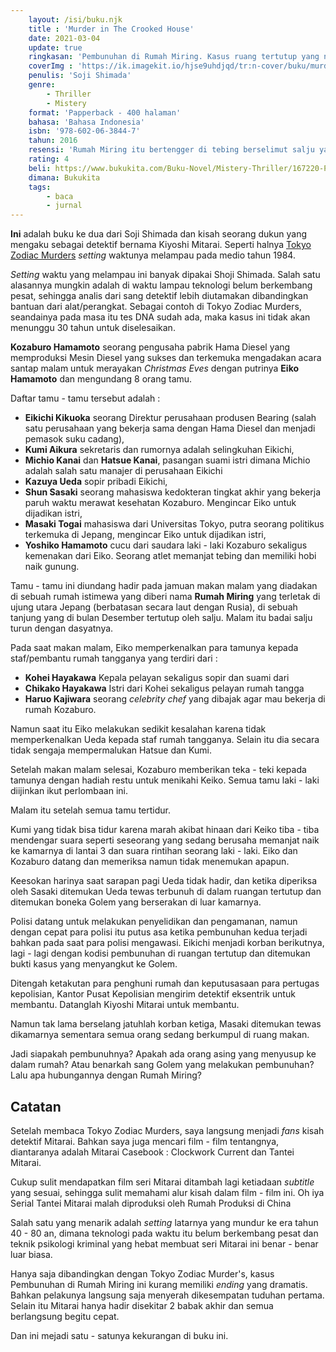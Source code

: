 ```yaml
---
    layout: /isi/buku.njk
    title : 'Murder in The Crooked House'
    date: 2021-03-04
    update: true
    ringkasan: 'Pembunuhan di Rumah Miring. Kasus ruang tertutup yang nyaris sempurna'
    coverImg : 'https://ik.imagekit.io/hjse9uhdjqd/tr:n-cover/buku/murder_crocked_house_-KeZxKoOZ.jpg'
    penulis: 'Soji Shimada'
    genre: 
        - Thriller
        - Mistery
    format: 'Papperback - 400 halaman'
    bahasa: 'Bahasa Indonesia'
    isbn: '978-602-06-3844-7'
    tahun: 2016
    resensi: 'Rumah Miring itu bertengger di tebing berselimut salju yang menghadap ke lautan es di ujung utara Jepang yang terpencil. Tempat yang aneh, tetapi di situlah sang jutawan Kozaburo Hamamoto membangunnya. Banyak labirin lantai yang miring dan tangga-tangga di tempat yang tidak biasa, juga topeng-topeng dan boneka seukuran manusia yang seram. Ketika seorang pria ditemukan mati dibunuh di salah satu kamar, polisi dipanggil, tapi mereka tak mampu memecahkan teka-teki itu. Kemudian korban-korban lain berjatuhan. Maka dipanggillah Kiyoshi Mitarai, si detektif terkenal yang pernah memecahkan misteri kasus Pembunuhan Zodiak.'
    rating: 4
    beli: https://www.bukukita.com/Buku-Novel/Mistery-Thriller/167220-Pembunuhan-Di-Rumah-Miring.html
    dimana: Bukukita
    tags: 
        - baca
        - jurnal
---
```


**Ini** adalah buku ke dua dari Soji Shimada dan kisah seorang dukun yang mengaku sebagai detektif bernama Kiyoshi Mitarai. Seperti halnya  [Tokyo Zodiac Murders](https://kusaeni.com/baca/tokyoZodiacMurders) *setting* waktunya melampau pada medio tahun 1984.

 <p class="sidenote"><i>Setting</i> waktu yang melampau ini banyak dipakai Shoji Shimada. Salah satu alasannya mungkin adalah di waktu lampau teknologi belum berkembang  pesat, sehingga analis dari sang detektif lebih diutamakan dibandingkan  bantuan dari alat/perangkat. Sebagai contoh di Tokyo Zodiac Murders, seandainya pada masa itu tes DNA sudah ada, maka kasus ini tidak akan menunggu 30 tahun untuk diselesaikan.</p>

**Kozaburo Hamamoto** seorang pengusaha pabrik Hama Diesel yang memproduksi Mesin Diesel yang sukses dan terkemuka mengadakan acara santap malam untuk merayakan *Christmas Eves* dengan putrinya **Eiko Hamamoto** dan mengundang 8 orang tamu.

Daftar tamu - tamu tersebut adalah : 

- **Eikichi Kikuoka** seorang Direktur perusahaan produsen Bearing (salah satu perusahaan yang bekerja sama dengan Hama Diesel dan menjadi pemasok suku cadang),
- **Kumi Aikura** sekretaris dan rumornya adalah selingkuhan Eikichi,
- **Michio Kanai** dan **Hatsue Kanai**, pasangan suami istri dimana Michio adalah salah satu manajer di perusahaan Eikichi
- **Kazuya Ueda** sopir pribadi Eikichi,
- **Shun Sasaki** seorang mahasiswa kedokteran tingkat akhir yang bekerja paruh waktu merawat kesehatan Kozaburo. Mengincar Eiko untuk dijadikan istri,
- **Masaki Togai** mahasiswa dari Universitas Tokyo, putra seorang politikus terkemuka di Jepang, mengincar Eiko untuk dijadikan istri,
- **Yoshiko Hamamoto** cucu dari saudara laki - laki Kozaburo sekaligus kemenakan dari Eiko. Seorang atlet memanjat tebing dan memiliki hobi naik gunung. 

Tamu - tamu ini diundang hadir pada jamuan makan malam yang diadakan di sebuah rumah istimewa yang diberi nama **Rumah Miring** yang terletak di ujung utara Jepang (berbatasan secara laut dengan Rusia), di sebuah tanjung yang di bulan Desember tertutup oleh salju. Malam itu badai salju turun dengan dasyatnya.

Pada saat makan malam, Eiko memperkenalkan para tamunya kepada staf/pembantu rumah tangganya yang terdiri dari :

- **Kohei Hayakawa** Kepala pelayan sekaligus sopir dan suami dari
- **Chikako Hayakawa** Istri dari Kohei sekaligus pelayan rumah tangga
- **Haruo Kajiwara** seorang *celebrity chef* yang dibajak agar mau bekerja di rumah Kozaburo.

Namun saat itu Eiko melakukan sedikit kesalahan karena tidak memperkenalkan Ueda kepada staf rumah tangganya. Selain itu dia secara tidak sengaja mempermalukan Hatsue dan Kumi.

Setelah makan malam selesai, Kozaburo memberikan teka - teki kepada tamunya dengan hadiah restu untuk menikahi Keiko. Semua tamu laki - laki diijinkan ikut perlombaan ini.

Malam itu setelah semua tamu tertidur.

Kumi yang tidak bisa tidur karena marah akibat hinaan dari Keiko tiba - tiba mendengar suara seperti seseorang yang sedang berusaha memanjat naik ke kamarnya di lantai 3 dan suara rintihan seorang laki - laki. Eiko dan Kozaburo datang dan memeriksa namun tidak menemukan apapun.

Keesokan harinya saat sarapan pagi Ueda tidak hadir, dan ketika diperiksa oleh Sasaki ditemukan Ueda tewas terbunuh di dalam ruangan tertutup dan ditemukan boneka Golem yang berserakan di luar kamarnya.

Polisi datang untuk melakukan penyelidikan dan pengamanan, namun dengan cepat para polisi itu putus asa ketika pembunuhan kedua terjadi bahkan pada saat para polisi mengawasi. Eikichi menjadi korban berikutnya, lagi - lagi dengan kodisi pembunuhan di ruangan tertutup dan ditemukan bukti kasus yang menyangkut ke Golem.

Ditengah ketakutan para penghuni rumah dan keputusasaan para pertugas kepolisian, Kantor Pusat Kepolisian mengirim detektif eksentrik untuk membantu. Datanglah Kiyoshi Mitarai untuk membantu. 

Namun tak lama berselang jatuhlah korban ketiga, Masaki ditemukan tewas dikamarnya sementara semua orang sedang berkumpul di ruang makan.

Jadi siapakah pembunuhnya? Apakah ada orang asing yang menyusup ke dalam rumah? Atau benarkah sang Golem yang melakukan pembunuhan? Lalu apa hubungannya dengan Rumah Miring?

## Catatan

Setelah membaca Tokyo Zodiac Murders, saya langsung menjadi *fans* kisah detektif Mitarai. Bahkan saya juga mencari film - film tentangnya, diantaranya adalah Mitarai Casebook : Clockwork Current dan Tantei Mitarai. 

 <p class="sidenote">Cukup sulit mendapatkan film seri Mitarai ditambah lagi ketiadaan <i>subtitle</i> yang sesuai, sehingga sulit memahami alur kisah dalam film - film ini. Oh iya Serial Tantei Mitarai malah diproduksi oleh Rumah Produksi di China</p>

Salah satu yang menarik adalah *setting* latarnya yang mundur ke era tahun 40 - 80 an, dimana teknologi pada waktu itu belum berkembang pesat dan teknik psikologi kriminal yang hebat membuat seri Mitarai ini benar - benar luar biasa.

Hanya saja dibandingkan dengan Tokyo Zodiac Murder's, kasus Pembunuhan di Rumah Miring ini kurang memiliki *ending* yang dramatis. Bahkan pelakunya langsung saja menyerah dikesempatan tuduhan pertama. Selain itu Mitarai hanya hadir disekitar 2 babak akhir dan semua berlangsung begitu cepat.

Dan ini mejadi satu - satunya kekurangan di buku ini.